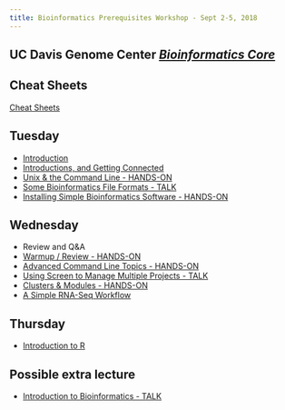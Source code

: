```yaml
---
title: Bioinformatics Prerequisites Workshop - Sept 2-5, 2018
---
```


## UC Davis Genome Center [*Bioinformatics Core*](http://bioinformatics.ucdavis.edu/)

Cheat Sheets
----------

[Cheat Sheets](cheatSheetIndex.md)


Tuesday
----------

* [Introduction](tuesday/Introduction.pdf)
* [Introductions, and Getting Connected](tuesday/logging-in.md)
* [Unix & the Command Line - HANDS-ON](tuesday/command-line-intro.md)
* [Some Bioinformatics File Formats - TALK](tuesday/formats.pdf)
* [Installing Simple Bioinformatics Software - HANDS-ON](tuesday/software.md)

Wednesday
----------

* Review and Q&A
* [Warmup / Review - HANDS-ON](wednesday/warmup.md)
* [Advanced Command Line Topics - HANDS-ON](wednesday/advanced-command-line.md)
* [Using Screen to Manage Multiple Projects - TALK](wednesday/screen.pdf)
* [Clusters & Modules - HANDS-ON](wednesday/cluster.md)
* [A Simple RNA-Seq Workflow](wednesday/bioworkflow.md)

Thursday
----------

* [Introduction to R](thursday/Intro2R/Intro2R)


Possible extra lecture
----------
* [Introduction to Bioinformatics - TALK](tuesday/What_is_Bioinformatics.pdf)
